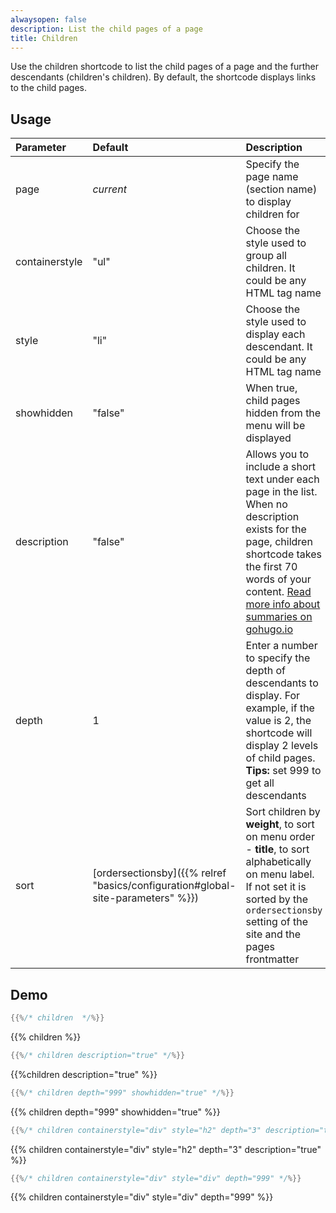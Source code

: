 ```yaml
---
alwaysopen: false
description: List the child pages of a page
title: Children
---
```


Use the children shortcode to list the child pages of a page and the further descendants (children's children). By default, the shortcode displays links to the child pages.

## Usage

| Parameter | Default | Description |
|:--|:--|:--|
| page | _current_ | Specify the page name (section name) to display children for |
| containerstyle | "ul" | Choose the style used to group all children. It could be any HTML tag name |
| style | "li" | Choose the style used to display each descendant. It could be any HTML tag name |
| showhidden | "false" | When true, child pages hidden from the menu will be displayed |
| description  | "false" | Allows you to include a short text under each page in the list. When no description exists for the page, children shortcode takes the first 70 words of your content. [Read more info about summaries on gohugo.io](https://gohugo.io/content/summaries/) |
| depth | 1 | Enter a number to specify the depth of descendants to display. For example, if the value is 2, the shortcode will display 2 levels of child pages.  **Tips:** set 999 to get all descendants |
| sort | [ordersectionsby]({{% relref "basics/configuration#global-site-parameters" %}}) | Sort children by **weight**, to sort on menu order - **title**, to sort alphabetically on menu label. If not set it is sorted by the `ordersectionsby` setting of the site and the pages frontmatter |

## Demo

````go
{{%/* children  */%}}
````

{{% children %}}

````go
{{%/* children description="true" */%}}
````

{{%children description="true" %}}

````go
{{%/* children depth="999" showhidden="true" */%}}
````

{{% children depth="999" showhidden="true" %}}

````go
{{%/* children containerstyle="div" style="h2" depth="3" description="true" */%}}
````

{{% children containerstyle="div" style="h2" depth="3" description="true" %}}

````go
{{%/* children containerstyle="div" style="div" depth="999" */%}}
````

{{% children containerstyle="div" style="div" depth="999" %}}
